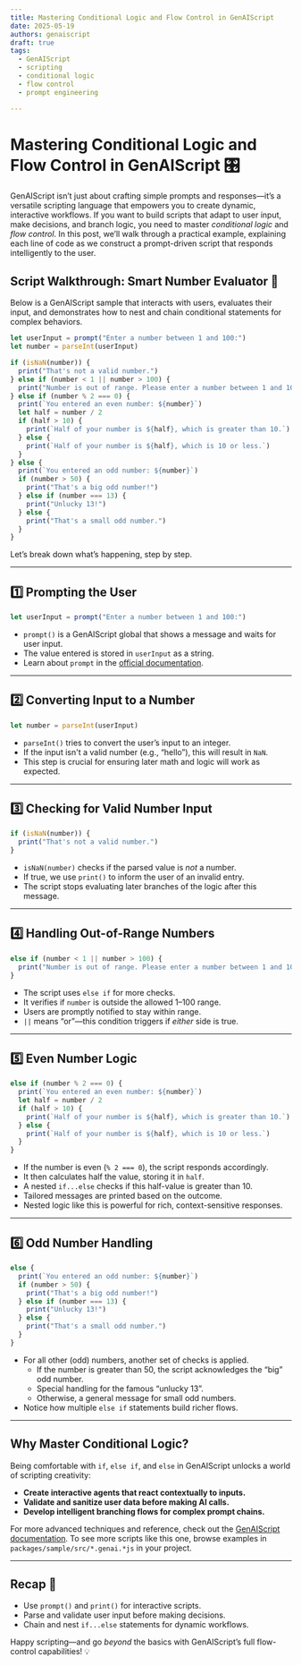 ```yaml
---
title: Mastering Conditional Logic and Flow Control in GenAIScript
date: 2025-05-19
authors: genaiscript
draft: true
tags:
  - GenAIScript
  - scripting
  - conditional logic
  - flow control
  - prompt engineering

---
```


# Mastering Conditional Logic and Flow Control in GenAIScript 🎛️

GenAIScript isn’t just about crafting simple prompts and responses—it’s a versatile scripting language that empowers you to create dynamic, interactive workflows. If you want to build scripts that adapt to user input, make decisions, and branch logic, you need to master _conditional logic_ and _flow control_. In this post, we’ll walk through a practical example, explaining each line of code as we construct a prompt-driven script that responds intelligently to the user.

## Script Walkthrough: Smart Number Evaluator 🎲

Below is a GenAIScript sample that interacts with users, evaluates their input, and demonstrates how to nest and chain conditional statements for complex behaviors.

```js
let userInput = prompt("Enter a number between 1 and 100:")
let number = parseInt(userInput)

if (isNaN(number)) {
  print("That's not a valid number.")
} else if (number < 1 || number > 100) {
  print("Number is out of range. Please enter a number between 1 and 100.")
} else if (number % 2 === 0) {
  print(`You entered an even number: ${number}`)
  let half = number / 2
  if (half > 10) {
    print(`Half of your number is ${half}, which is greater than 10.`)
  } else {
    print(`Half of your number is ${half}, which is 10 or less.`)
  }
} else {
  print(`You entered an odd number: ${number}`)
  if (number > 50) {
    print("That's a big odd number!")
  } else if (number === 13) {
    print("Unlucky 13!")
  } else {
    print("That's a small odd number.")
  }
}
```

Let’s break down what’s happening, step by step.

---

## 1️⃣ Prompting the User

```js
let userInput = prompt("Enter a number between 1 and 100:")
```

- `prompt()` is a GenAIScript global that shows a message and waits for user input.
- The value entered is stored in `userInput` as a string.
- Learn about `prompt` in the [official documentation](https://microsoft.github.io/genaiscript/reference/globals/#prompt).

---

## 2️⃣ Converting Input to a Number

```js
let number = parseInt(userInput)
```

- `parseInt()` tries to convert the user’s input to an integer.
- If the input isn't a valid number (e.g., “hello”), this will result in `NaN`.
- This step is crucial for ensuring later math and logic will work as expected.

---

## 3️⃣ Checking for Valid Number Input

```js
if (isNaN(number)) {
  print("That's not a valid number.")
}
```

- `isNaN(number)` checks if the parsed value is _not_ a number.
- If true, we use `print()` to inform the user of an invalid entry.
- The script stops evaluating later branches of the logic after this message.

---

## 4️⃣ Handling Out-of-Range Numbers

```js
else if (number < 1 || number > 100) {
  print("Number is out of range. Please enter a number between 1 and 100.")
}
```

- The script uses `else if` for more checks.
- It verifies if `number` is outside the allowed 1–100 range.
- Users are promptly notified to stay within range.
- `||` means “or”—this condition triggers if _either_ side is true.

---

## 5️⃣ Even Number Logic

```js
else if (number % 2 === 0) {
  print(`You entered an even number: ${number}`)
  let half = number / 2
  if (half > 10) {
    print(`Half of your number is ${half}, which is greater than 10.`)
  } else {
    print(`Half of your number is ${half}, which is 10 or less.`)
  }
}
```

- If the number is even (`% 2 === 0`), the script responds accordingly.
- It then calculates half the value, storing it in `half`.
- A nested `if...else` checks if this half-value is greater than 10.
- Tailored messages are printed based on the outcome.
- Nested logic like this is powerful for rich, context-sensitive responses.

---

## 6️⃣ Odd Number Handling

```js
else {
  print(`You entered an odd number: ${number}`)
  if (number > 50) {
    print("That's a big odd number!")
  } else if (number === 13) {
    print("Unlucky 13!")
  } else {
    print("That's a small odd number.")
  }
}
```

- For all other (odd) numbers, another set of checks is applied.
  - If the number is greater than 50, the script acknowledges the “big” odd number.
  - Special handling for the famous “unlucky 13”.
  - Otherwise, a general message for small odd numbers.
- Notice how multiple `else if` statements build richer flows.

---

## Why Master Conditional Logic?

Being comfortable with `if`, `else if`, and `else` in GenAIScript unlocks a world of scripting creativity:

- **Create interactive agents that react contextually to inputs.**
- **Validate and sanitize user data before making AI calls.**
- **Develop intelligent branching flows for complex prompt chains.**

For more advanced techniques and reference, check out the [GenAIScript documentation](https://microsoft.github.io/genaiscript/). To see more scripts like this one, browse examples in `packages/sample/src/*.genai.*js` in your project.

---

## Recap 🚦

- Use `prompt()` and `print()` for interactive scripts.
- Parse and validate user input before making decisions.
- Chain and nest `if...else` statements for dynamic workflows.

Happy scripting—and go *beyond* the basics with GenAIScript’s full flow-control capabilities! 💡
